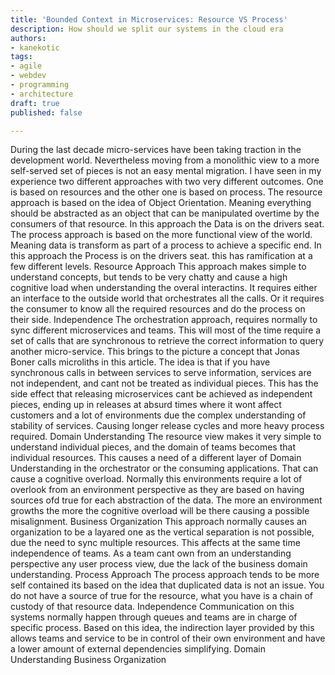 ```yaml
---
title: 'Bounded Context in Microservices: Resource VS Process'
description: How should we split our systems in the cloud era
authors:
- kanekotic
tags:
- agile
- webdev
- programming
- architecture
draft: true
published: false

---
```

During the last decade micro-services have been taking traction in the development world. Nevertheless moving from a monolithic view to a more self-served set of pieces is not an easy mental migration.
I have seen in my experience two different approaches with two very different outcomes. One is based on resources and the other one is based on process.
The resource approach is based on the idea of Object Orientation. Meaning everything should be abstracted as an object that can be manipulated overtime by the consumers of that resource. In this approach the Data is on the drivers seat.
The process approach is based on the more functional view of the world. Meaning data is transform as part of a process to achieve a specific end. In this approach the Process is on the drivers seat.
this has ramification at a few different levels.
Resource Approach
This approach makes simple to understand concepts, but tends to be very chatty and cause a high cognitive load when understanding the overal interactins. It requires either an interface to the outside world that orchestrates all the calls. Or it requires the consumer to know all the required resources and do the process on their side.
Independence
The orchestration approach, requires normally to sync different microservices and teams. This will most of the time require a set of calls that are synchronous to retrieve the correct information to query another micro-service.
This brings to the picture a concept that Jonas Boner calls microliths in this article. The idea is that if you have synchronous calls in between services to serve information, services are not independent, and cant not be treated as individual pieces.
This has the side effect that releasing microservices cant be achieved as independent pieces, ending up in releases at absurd times where it wont affect customers and a lot of environments due the complex understanding of stability of services. Causing longer release cycles and more heavy process required.
Domain Understanding
The resource view makes it very simple to understand individual pieces, and the domain of teams becomes that individual resources. This causes a need of a different layer of Domain Understanding in the orchestrator or the consuming applications. That can cause a cognitive overload.
Normally this environments require a lot of overlook from an environment perspective as they are based on having sources ofd true for each abstraction of the data. The more an environment growths the more the cognitive overload will be there causing a possible misalignment.
Business Organization
This approach normally causes an organization to be a layared one as the vertical separation is not possible, due the need to sync multiple resources. This affects at the same time independence of teams. As a team cant own from an understanding perspective any user process view, due the lack of the business domain understanding.
Process Approach
The process approach tends to be more self contained its based on the idea that duplicated data is not an issue. You do not have a source of true for the resource, what you have is a chain of custody of that resource data.
Independence
Communication on this systems normally happen through queues and teams are in charge of specific process. Based on this idea, the indirection layer provided by this allows teams and service to be in control of their own environment and have a lower amount of external dependencies simplifying.
Domain Understanding
Business Organization
